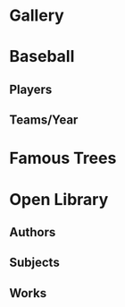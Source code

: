 # Gallery

# Baseball

## Players

## Teams/Year

# Famous Trees

<div id="famous-trees-datalist" class="hh-data-list mt-4"></div>

<script>
  new HHDataList({
    colWidths: {
      fields: { value: 'narrow' },
      records: { value: 'medium' },
      tools: { value: 'narrow' }
    },
    confirm: confirm,
    contentMode: {  },
    descriptions: { value: true },
    error: (title, detail) => { reportError(title, detail); },
    expand: { value: true },
    fieldDefinitions: {
      manage: [
        { fieldName: 'id', isChecked: false }, 
        { fieldName: 'name', isEditable: true }, 
        { fieldName: 'species',
          transform: (v) => ({ url: v.link, title: v.text }),
          transformer: (v) => ({ url: v.link, title: v.text }),
          display: { type: 'link' }
        }, 
        { fieldName: 'description', colWidth: 'wide', 
          display: { type: 'text', rows: 3 }
        }, 
        { fieldName: 'city' },
        { fieldName: 'country',
          transform: async (v) => (await HHDataList.get(`http://localhost:8081/api/devportals/v1/countries/${v}`)).data.name,
          transformer: async (v) => (await HHDataList.get(`http://localhost:8081/api/devportals/v1/countries/${v}`)).data.name
        },
        { fieldName: 'coordinates', 
          transform: (v) => ({ 
            url: `https://www.google.com/maps/search/?api=1&query=${v.lat},${v.long}`, 
            title: `${v.lat}, ${v.long}` 
          }),
          transformer: (v) => ({ 
            url: `https://www.google.com/maps/search/?api=1&query=${v.lat},${v.long}`, 
            title: `${v.lat}, ${v.long}` 
          }),
          display: { type: 'link' }
        }, 
        { fieldName: 'birthYear',
          transform: (v) => `${ (new Date().getFullYear() - v).toLocaleString() }`,
          transformer: (v) => `${ (new Date().getFullYear() - v).toLocaleString() }`
        }, 
        { fieldName: 'height', 
          transform: (v) => v > 0 ? Math.round(v * 0.3048) : 'Unknown',
          transformer: (v) => v > 0 ? Math.round(v * 0.3048) : 'Unknown'
        }, 
        { fieldName: 'links', 
          transform: (v) => {
            const a = [];
            for (let i of v) { a.push({ url: i.link, title: i.text }); }
            return a;
          },
          transformer: (v) => {
            const a = [];
            for (let i of v) { a.push({ url: i.link, title: i.text }); }
            return a;
          },
          display: { type: 'link' }
        }
      ],
      transform: [
        { label: 'ID', fieldNames: ['id'], isChecked: false }, 
        { label: 'Name', fieldNames: ['name'] }, 
        { label: 'Species', fieldNames: ['species'],
          transform: (v) => ({ url: v.link, title: v.text }),
          transformer: (v) => ({ url: v.link, title: v.text }),
          display: { type: 'link' }
        }, 
        { label: 'Description', fieldNames: ['description'], colWidth: 'wide', 
          display: { type: 'text', rows: 3 }
        }, 
        { label: 'Nearby City', fieldNames: ['city'] },
        { label: 'Country', fieldNames: ['country'],
          transform: async (v) => (await HHDataList.get(`http://localhost:8081/api/devportals/v1/countries/${v}`)).data.name,
          transformer: async (v) => (await HHDataList.get(`http://localhost:8081/api/devportals/v1/countries/${v}`)).data.name
        },
        { label: 'Coordinates', fieldNames: ['lat', 'long'], 
          transform: (v) => ({ 
            url: `https://www.google.com/maps/search/?api=1&query=${v.lat},${v.long}`, 
            title: `${v.lat}, ${v.long}` 
          }),
          transformer: (lat, long) => ({ 
            url: `https://www.google.com/maps/search/?api=1&query=${lat},${long}`, 
            title: `${lat}, ${long}` 
          }),
          display: { type: 'link' }
        }, 
        { label: 'Age (years)', fieldNames: ['birthYear'],
          transform: (v) => `${ (new Date().getFullYear() - v).toLocaleString() }`,
          transformer: (v) => `${ (new Date().getFullYear() - v).toLocaleString() }`
        }, 
        { label: 'Height (meters)', fieldNames: ['height'], 
          transform: (v) => v > 0 ? Math.round(v * 0.3048) : 'Unknown',
          transformer: (v) => v > 0 ? Math.round(v * 0.3048) : 'Unknown'
        }, 
        { label: 'Links', fieldNames: ['links'], 
          transform: (v) => {
            const a = [];
            for (let i of v) { a.push({ url: i.link, title: i.text }); }
            return a;
          },
          transformer: (v) => {
            const a = [];
            for (let i of v) { a.push({ url: i.link, title: i.text }); }
            return a;
          },
          display: { type: 'link' }
        }
      ]
    },
    id: 'famous-trees-datalist',
    info: (title, detail) => { reportInfo(title, detail); },
    number: { value: true },
    parity: { value: true },
    processMode: { },
    queryParams: {
      fields: { name: 'fields' },
      filter: { name: 'filter' },
      order: { name: 'order' },
      page: { name: 'page' },
      limit: { name: 'limit', choices: [1, 3, 5, 10, 15, 20, 50, 100], default: 1 }
    },
    recordIdField: 'id',
    recordTitle: { fields: ['name'], format: (f, r) => `${r[f[0]]}` },
    reporters: {
      fieldDefinitions: {  },
      queryParams: {  },
      requests: {  },
      theme: {  },
      themes: {  }
    },
    responseHelper: {
      record: (res) => res.data,
      records: (res) => res.data.records,
      numPages: (res, limit) => res.data.metadata.numTotalPages,
      numResponseRecords: (res) => res.data.metadata.numResponseRecords,
      numMatchedRecords: (res) => res.data.metadata.numFilteredRecords,
      numTotalRecords: (res) => res.data.metadata.numTotalRecords
    },
    small: { value: true },
    // themeDefinition: {
    //   name: 'silverberry', 
    //   hasTool: true,
    //   showTool: true
    // },
    toolDefinitions: {
      content: { label: 'Content', hasTool: true, showTool: false },
      descriptions: { hasTool: true, showTool: false },
      expand: { hasTool: true, showTool: false },
      fieldsColWidth: { hasTool: true, showTool: false },
      fieldsReporter: { hasTool: true, showTool: false },
      limit: { hasTool: true, showTool: false },
      number: { hasTool: true, showTool: false },
      parity: { hasTool: true, showTool: false },
      process: { hasTool: true, showTool: false },
      queryReporter: { hasTool: true, showTool: false },
      recordColWidth: { hasTool: true, showTool: false },
      requestReporter: { hasTool: true, showTool: false },
      small: { hasTool: true, showTool: false },
      theme: { hasTool: true, showTool: false },
      themeReporter: { hasTool: true, showTool: false },
      themesReporter: { hasTool: true, showTool: false },
      toolsColWidth: { hasTool: true, showTool: false },
      uniform: { hasTool: true, showTool: false }
    },
    uniform: { value: true, fieldValue: 'No data' },
    url: `${getDomain()}/api/famous/v1/trees`
  });
</script>

# Open Library

## Authors

## Subjects

## Works